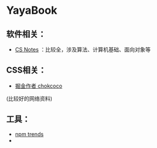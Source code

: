# YayaBook

## 软件相关：

* [CS Notes](http://www.cyc2018.xyz/) ：比较全，涉及算法、计算机基础、面向对象等

## CSS相关：

* [掘金作者 chokcoco](https://juejin.cn/post/6918921604160290830#heading-0)

(比较好的网络资料)

## 工具：

* [npm trends](https://www.npmtrends.com/)
* 